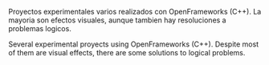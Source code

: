 Proyectos experimentales varios realizados con OpenFrameworks (C++). 
La mayoria son efectos visuales, aunque tambien hay resoluciones a problemas logicos.

Several experimental proyects using OpenFrameworks (C++).
Despite most of them are visual effects, there are some solutions to logical problems.
